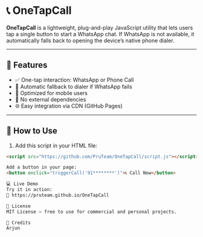 # 📞 OneTapCall

**OneTapCall** is a lightweight, plug-and-play JavaScript utility that lets users tap a single button to start a WhatsApp chat. If WhatsApp is not available, it automatically falls back to opening the device’s native phone dialer.

---

## 🚀 Features

- ✅ One-tap interaction: WhatsApp or Phone Call  
- 🔁 Automatic fallback to dialer if WhatsApp fails  
- 📱 Optimized for mobile users  
- 🧩 No external dependencies  
- 🌐 Easy integration via CDN (GitHub Pages)  

---

## 🔧 How to Use

1. Add this script in your HTML file:

```html
<script src="https://github.com/PruTeam/OneTapCall/script.js"></script>

Add a button in your page:
<button onclick="triggerCall('91********')">📞 Call Now</button>

💻 Live Demo
Try it in action:
🔗 https://pruteam.github.io/OneTapCall

📄 License
MIT License — free to use for commercial and personal projects.

🙌 Credits
Arjun 
